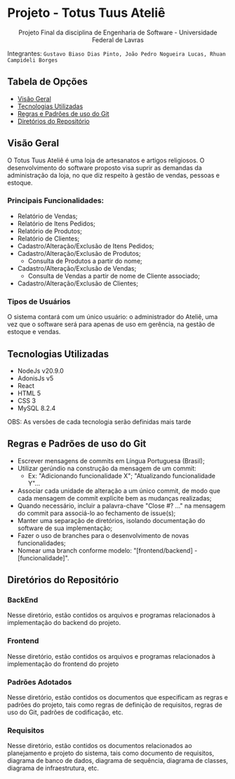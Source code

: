 # Projeto - Totus Tuus Ateliê

<p align="center"> Projeto Final da disciplina de Engenharia de Software - Universidade Federal de Lavras </p>

Integrantes: `Gustavo Biaso Dias Pinto, João Pedro Nogueira Lucas, Rhuan Campideli Borges`

## Tabela de Opções

- [Visão Geral](#visao-geral)
- [Tecnologias Utilizadas](#tecnologias)
- [Regras e Padrões de uso do Git](#regras-padroes)
- [Diretórios do Repositório](#diretorios)

## Visão Geral

<a name="visao-geral"></a>

O Totus Tuus Ateliê é uma loja de artesanatos e artigos religiosos. O desenvolvimento do software proposto visa suprir as demandas da administração da loja, no que diz respeito à gestão de vendas, pessoas e estoque. 

### Principais Funcionalidades:
- Relatório de Vendas;
- Relatório de Itens Pedidos;
- Relatório de Produtos;
- Relatório de Clientes;
- Cadastro/Alteração/Exclusão de Itens Pedidos;
- Cadastro/Alteração/Exclusão de Produtos;
  - Consulta de Produtos a partir do nome;
- Cadastro/Alteração/Exclusão de Vendas;
  - Consulta de Vendas a partir de nome de Cliente associado;
- Cadastro/Alteração/Exclusão de Clientes;

### Tipos de Usuários

O sistema contará com um único usuário: o administrador do Ateliê, uma vez que o software será para apenas de uso em gerência, na gestão de estoque e vendas.

## Tecnologias Utilizadas

<a name="tecnologias"></a>

- NodeJs v20.9.0
- AdonisJs v5
- React 
- HTML 5
- CSS 3
- MySQL 8.2.4

OBS: As versões de cada tecnologia serão definidas mais tarde

## Regras e Padrões de uso do Git

<a name="regras-padroes"></a>

- Escrever mensagens de commits em Língua Portuguesa (Brasil);
- Utilizar gerúndio na construção da mensagem de um commit:
  - Ex: "Adicionando funcionalidade X"; "Atualizando funcionalidade Y"...
- Associar cada unidade de alteração a um único commit, de modo que cada mensagem de commit explicite bem as mudanças realizadas;
- Quando necessário, incluir a palavra-chave "Close #? ..." na mensagem do commit para associá-lo ao fechamento de issue(s);
- Manter uma separação de diretórios, isolando documentação do software de sua implementação;
- Fazer o uso de branches para o desenvolvimento de novas funcionalidades;
- Nomear uma branch conforme modelo: "[frontend/backend] - [funcionalidade]".

## Diretórios do Repositório

<a name="diretorios"></a>

### BackEnd
Nesse diretório, estão contidos os arquivos e programas relacionados à implementação do backend do projeto.

### Frontend
Nesse diretório, estão contidos os arquivos e programas relacionados à implementação do frontend do projeto

### Padrões Adotados
Nesse diretório, estão contidos os documentos que especificam as regras e padrões do projeto, tais como regras de definição de requisitos, regras de uso do Git, padrões de codificação, etc.

### Requisitos
Nesse diretório, estão contidos os documentos relacionados ao planejamento e projeto do sistema, tais como documento de requisitos, diagrama de banco de dados, diagrama de sequência, diagrama de classes, diagrama de infraestrutura, etc.
